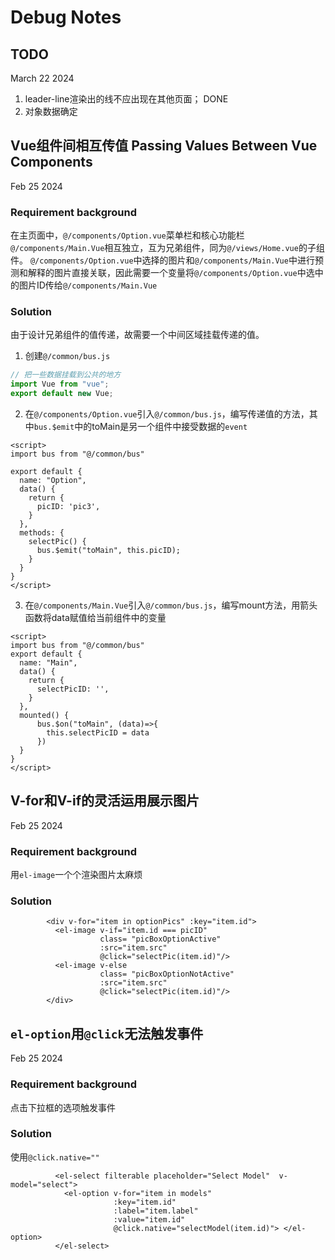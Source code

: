 # Debug Notes

## TODO
March 22 2024
1. leader-line渲染出的线不应出现在其他页面； DONE
2. 对象数据确定


## Vue组件间相互传值 Passing Values Between Vue Components
Feb 25 2024
### Requirement background
在主页面中，`@/components/Option.vue`菜单栏和核心功能栏`@/components/Main.Vue`相互独立，互为兄弟组件，同为`@/views/Home.vue`的子组件。
`@/components/Option.vue`中选择的图片和`@/components/Main.Vue`中进行预测和解释的图片直接关联，因此需要一个变量将`@/components/Option.vue`中选中的图片ID传给`@/components/Main.Vue`

### Solution
由于设计兄弟组件的值传递，故需要一个中间区域挂载传递的值。
1. 创建`@/common/bus.js`
```javascript
// 把一些数据挂载到公共的地方
import Vue from "vue";
export default new Vue;
```
2. 在`@/components/Option.vue`引入`@/common/bus.js`，编写传递值的方法，其中`bus.$emit`中的toMain是另一个组件中接受数据的`event`
```Vue
<script>
import bus from "@/common/bus"

export default {
  name: "Option",
  data() {
    return {
      picID: 'pic3',
    }
  },
  methods: {
    selectPic() {
      bus.$emit("toMain", this.picID);
    }
  }
}
</script>
```
3. 在`@/components/Main.Vue`引入`@/common/bus.js`，编写mount方法，用箭头函数将data赋值给当前组件中的变量
```vue
<script>
import bus from "@/common/bus"
export default {
  name: "Main",
  data() {
    return {
      selectPicID: '',
    }
  },
  mounted() {
      bus.$on("toMain", (data)=>{
        this.selectPicID = data
      })
  }
}
</script>
```

## V-for和V-if的灵活运用展示图片
Feb 25 2024
### Requirement background
用`el-image`一个个渲染图片太麻烦

### Solution
```vue
        <div v-for="item in optionPics" :key="item.id">
          <el-image v-if="item.id === picID"
                    class= "picBoxOptionActive"
                    :src="item.src"
                    @click="selectPic(item.id)"/>
          <el-image v-else
                    class= "picBoxOptionNotActive"
                    :src="item.src"
                    @click="selectPic(item.id)"/>
        </div>
```

## `el-option`用`@click`无法触发事件
Feb 25 2024
### Requirement background
点击下拉框的选项触发事件

### Solution
使用`@click.native=""`
```vue
          <el-select filterable placeholder="Select Model"  v-model="select">
            <el-option v-for="item in models"
                       :key="item.id"
                       :label="item.label"
                       :value="item.id"
                       @click.native="selectModel(item.id)"> </el-option>
          </el-select>
```